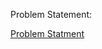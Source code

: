 Problem Statement:

[Problem Statment](https://www.youtube.com/watch?v=N_aJ5qQbYA0&list=PLgUwDviBIf0qUlt5H_kiKYaNSqJ81PMMY&index=13)